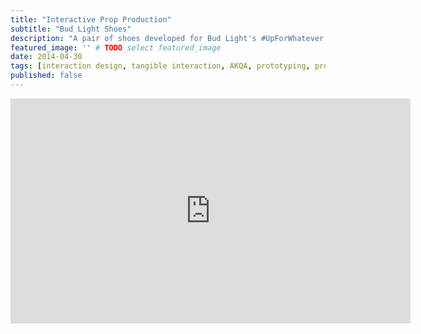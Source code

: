 ```yaml
---
title: "Interactive Prop Production"
subtitle: "Bud Light Shoes"
description: "A pair of shoes developed for Bud Light's #UpForWhatever campaign"
featured_image: '' # TODO select featured_image
date: 2014-04-30
tags: [interaction design, tangible interaction, AKQA, prototyping, production]
published: false
---
```


<iframe src="https://player.vimeo.com/video/343865737" width="640" height="360" frameborder="0" allow="autoplay; fullscreen" allowfullscreen></iframe>
